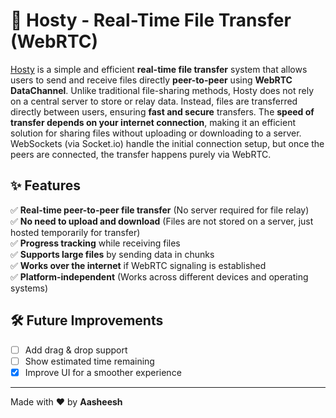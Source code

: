 # 📡 Hosty - Real-Time File Transfer (WebRTC)

[Hosty](https://hosty-one.vercel.app/) is a simple and efficient **real-time file transfer** system that allows users to send and receive files directly **peer-to-peer** using **WebRTC DataChannel**. Unlike traditional file-sharing methods, Hosty does not rely on a central server to store or relay data. Instead, files are transferred directly between users, ensuring **fast and secure** transfers. The **speed of transfer depends on your internet connection**, making it an efficient solution for sharing files without uploading or downloading to a server. WebSockets (via Socket.io) handle the initial connection setup, but once the peers are connected, the transfer happens purely via WebRTC.

## ✨ Features

✅ **Real-time peer-to-peer file transfer** (No server required for file relay)  
✅ **No need to upload and download** (Files are not stored on a server, just hosted temporarily for transfer)  
✅ **Progress tracking** while receiving files  
✅ **Supports large files** by sending data in chunks  
✅ **Works over the internet** if WebRTC signaling is established  
✅ **Platform-independent** (Works across different devices and operating systems)

## 🛠️ Future Improvements

- [ ] Add drag & drop support  
- [ ] Show estimated time remaining  
- [X] Improve UI for a smoother experience  

---

Made with ❤️ by **Aasheesh**

